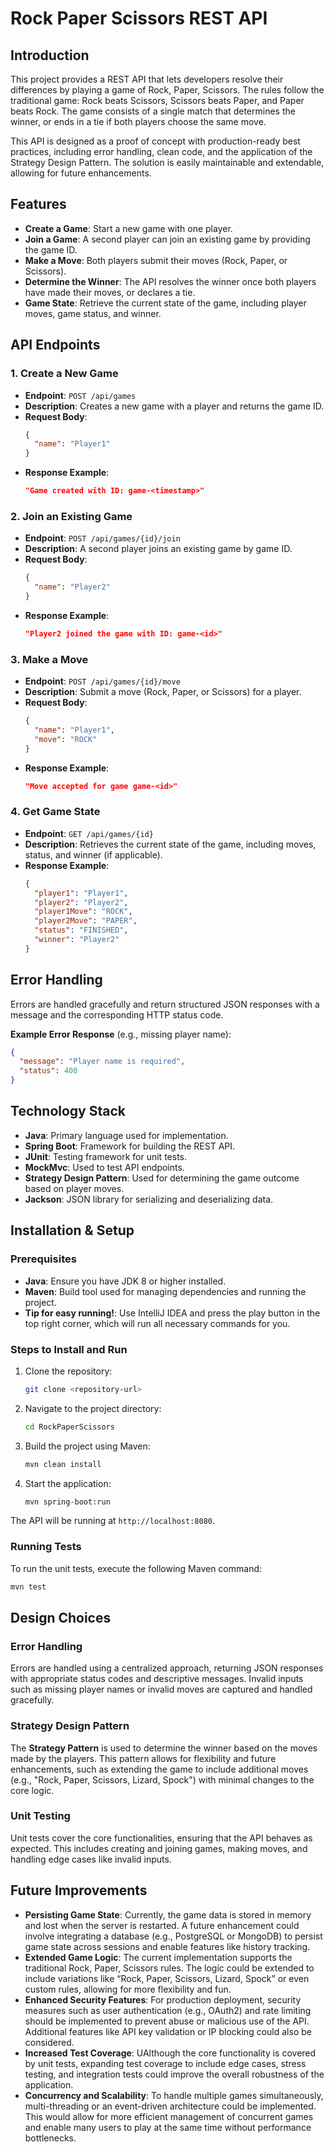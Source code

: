# Rock Paper Scissors REST API

## Introduction

This project provides a REST API that lets developers resolve their differences by playing a game of Rock, Paper, Scissors. The rules follow the traditional game: Rock beats Scissors, Scissors beats Paper, and Paper beats Rock. The game consists of a single match that determines the winner, or ends in a tie if both players choose the same move.

This API is designed as a proof of concept with production-ready best practices, including error handling, clean code, and the application of the Strategy Design Pattern. The solution is easily maintainable and extendable, allowing for future enhancements.

## Features
- **Create a Game**: Start a new game with one player.
- **Join a Game**: A second player can join an existing game by providing the game ID.
- **Make a Move**: Both players submit their moves (Rock, Paper, or Scissors).
- **Determine the Winner**: The API resolves the winner once both players have made their moves, or declares a tie.
- **Game State**: Retrieve the current state of the game, including player moves, game status, and winner.

## API Endpoints

### 1. **Create a New Game**
- **Endpoint**: `POST /api/games`
- **Description**: Creates a new game with a player and returns the game ID.
- **Request Body**:
  ```json
  {
    "name": "Player1"
  }
  ```
- **Response Example**:
  ```json
  "Game created with ID: game-<timestamp>"
  ```

### 2. **Join an Existing Game**
- **Endpoint**: `POST /api/games/{id}/join`
- **Description**: A second player joins an existing game by game ID.
- **Request Body**:
  ```json
  {
    "name": "Player2"
  }
  ```
- **Response Example**:
  ```json
  "Player2 joined the game with ID: game-<id>"
  ```

### 3. **Make a Move**
- **Endpoint**: `POST /api/games/{id}/move`
- **Description**: Submit a move (Rock, Paper, or Scissors) for a player.
- **Request Body**:
  ```json
  {
    "name": "Player1",
    "move": "ROCK"
  }
  ```
- **Response Example**:
  ```json
  "Move accepted for game game-<id>"
  ```

### 4. **Get Game State**
- **Endpoint**: `GET /api/games/{id}`
- **Description**: Retrieves the current state of the game, including moves, status, and winner (if applicable).
- **Response Example**:
  ```json
  {
    "player1": "Player1",
    "player2": "Player2",
    "player1Move": "ROCK",
    "player2Move": "PAPER",
    "status": "FINISHED",
    "winner": "Player2"
  }
  ```

## Error Handling

Errors are handled gracefully and return structured JSON responses with a message and the corresponding HTTP status code.

**Example Error Response** (e.g., missing player name):
```json
{
  "message": "Player name is required",
  "status": 400
}
```

## Technology Stack
- **Java**: Primary language used for implementation.
- **Spring Boot**: Framework for building the REST API.
- **JUnit**: Testing framework for unit tests.
- **MockMvc**: Used to test API endpoints.
- **Strategy Design Pattern**: Used for determining the game outcome based on player moves.
- **Jackson**: JSON library for serializing and deserializing data.

## Installation & Setup

### Prerequisites
- **Java**: Ensure you have JDK 8 or higher installed.
- **Maven**: Build tool used for managing dependencies and running the project.
- **Tip for easy running!**: Use IntelliJ IDEA and press the play button in the top right corner, which will run all necessary commands for you.

### Steps to Install and Run
1. Clone the repository:
   ```bash
   git clone <repository-url>
   ```
2. Navigate to the project directory:
   ```bash
   cd RockPaperScissors
   ```
3. Build the project using Maven:
   ```bash
   mvn clean install
   ```
4. Start the application:
   ```bash
   mvn spring-boot:run
   ```

The API will be running at `http://localhost:8080`.

### Running Tests
To run the unit tests, execute the following Maven command:
```bash
mvn test
```

## Design Choices

### Error Handling
Errors are handled using a centralized approach, returning JSON responses with appropriate status codes and descriptive messages. Invalid inputs such as missing player names or invalid moves are captured and handled gracefully.

### Strategy Design Pattern
The **Strategy Pattern** is used to determine the winner based on the moves made by the players. This pattern allows for flexibility and future enhancements, such as extending the game to include additional moves (e.g., "Rock, Paper, Scissors, Lizard, Spock") with minimal changes to the core logic.

### Unit Testing
Unit tests cover the core functionalities, ensuring that the API behaves as expected. This includes creating and joining games, making moves, and handling edge cases like invalid inputs.

## Future Improvements
- **Persisting Game State**: Currently, the game data is stored in memory and lost when the server is restarted. A future enhancement could involve integrating a database (e.g., PostgreSQL or MongoDB) to persist game state across sessions and enable features like history tracking.
- **Extended Game Logic**: The current implementation supports the traditional Rock, Paper, Scissors rules. The logic could be extended to include variations like “Rock, Paper, Scissors, Lizard, Spock” or even custom rules, allowing for more flexibility and fun.
- **Enhanced Security Features**: For production deployment, security measures such as user authentication (e.g., OAuth2) and rate limiting should be implemented to prevent abuse or malicious use of the API. Additional features like API key validation or IP blocking could also be considered.
- **Increased Test Coverage**: UAlthough the core functionality is covered by unit tests, expanding test coverage to include edge cases, stress testing, and integration tests could improve the overall robustness of the application.
- **Concurrency and Scalability**: To handle multiple games simultaneously, multi-threading or an event-driven architecture could be implemented. This would allow for more efficient management of concurrent games and enable many users to play at the same time without performance bottlenecks. 
